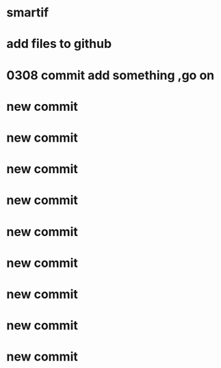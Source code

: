 # smartif
# add files to github
# 0308 commit  add something ,go on

# new commit
# new commit
# new commit
# new commit
# new commit
# new commit
# new commit
# new commit
# new commit

